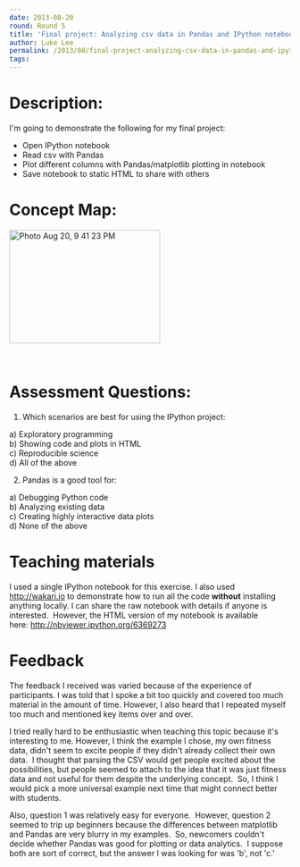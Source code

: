 ```yaml
---
date: 2013-08-20
round: Round 5
title: 'Final project: Analyzing csv data in Pandas and IPython notebook'
author: Luke Lee
permalink: /2013/08/final-project-analyzing-csv-data-in-pandas-and-ipython-notebook/
tags:
---
```

# Description:

I'm going to demonstrate the following for my final project:

*   Open IPython notebook
*   Read csv with Pandas
*   Plot different columns with Pandas/matplotlib plotting in notebook
*   Save notebook to static HTML to share with others

# Concept Map:

[<img class=" wp-image-3996 alignnone" alt="Photo Aug 20, 9 41 23 PM" src="http://files.software-carpentry.org/training-course/2013/08/Photo-Aug-20-9-41-23-PM-300x225.jpg" width="270" height="203" />][1]

&nbsp;

# Assessment Questions:

1. Which scenarios are best for using the IPython project:

a) Exploratory programming  
b) Showing code and plots in HTML  
c) Reproducible science  
d) All of the above

2. Pandas is a good tool for:

a) Debugging Python code  
b) Analyzing existing data  
c) Creating highly interactive data plots  
d) None of the above

# Teaching materials

I used a single IPython notebook for this exercise. I also used http://wakari.io to demonstrate how to run all the code **without** installing anything locally. I can share the raw notebook with details if anyone is interested.  However, the HTML version of my notebook is available here: <http://nbviewer.ipython.org/6369273>

# Feedback

The feedback I received was varied because of the experience of participants. I was told that I spoke a bit too quickly and covered too much material in the amount of time. However, I also heard that I repeated myself too much and mentioned key items over and over.

I tried really hard to be enthusiastic when teaching this topic because it's interesting to me. However, I think the example I chose, my own fitness data, didn't seem to excite people if they didn't already collect their own data.  I thought that parsing the CSV would get people excited about the possibilities, but people seemed to attach to the idea that it was just fitness data and not useful for them despite the underlying concept.  So, I think I would pick a more universal example next time that might connect better with students.

Also, question 1 was relatively easy for everyone.  However, question 2 seemed to trip up beginners because the differences between matplotlib and Pandas are very blurry in my examples.  So, newcomers couldn't decide whether Pandas was good for plotting or data analytics.  I suppose both are sort of correct, but the answer I was looking for was 'b', not 'c.'

 [1]: http://files.software-carpentry.org/training-course/2013/08/Photo-Aug-20-9-41-23-PM.jpg
